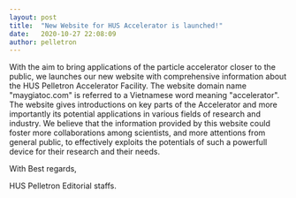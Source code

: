 ```yaml
---
layout: post
title:  "New Website for HUS Accelerator is launched!"
date:   2020-10-27 22:08:09
author: pelletron
---
```


With the aim to bring applications of the particle accelerator closer to the public, we launches our new website with comprehensive information about the HUS Pelletron Accelerator Facility. The website domain name "maygiatoc.com" is referred to a Vietnamese word meaning "accelerator". The website gives introductions on key parts of the Accelerator and more importantly its potential applications in various fields of research and industry. We believe that the information provided by this website could foster more collaborations among scientists, and more attentions from general public, to effectively exploits the potentials of such a powerfull device for their research and their needs.


With Best regards,

HUS Pelletron Editorial staffs.